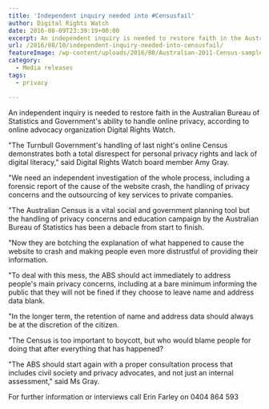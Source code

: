 ```yaml
---
title: 'Independent inquiry needed into #Censusfail'
author: Digital Rights Watch
date: 2016-08-09T23:39:19+00:00
excerpt: An independent inquiry is needed to restore faith in the Australian Bureau of Statistics and Government's ability to handle online privacy, according to online advocacy organization Digital Rights Watch.
url: /2016/08/10/independent-inquiry-needed-into-censusfail/
featureImage: /wp-content/uploads/2016/08/Australian-2011-Census-sample-cropped.jpg
category:
  - Media releases
tags:
  - privacy

---
```

<span style="font-weight: 400;">An independent inquiry is needed to restore faith in the Australian Bureau of Statistics and Government's ability to handle online privacy, according to online advocacy organization Digital Rights Watch.</span>

<span style="font-weight: 400;">"The Turnbull Government's handling of last night's online Census demonstrates both a total disrespect for personal privacy rights and lack of digital literacy," said Digital Rights Watch board member Amy Gray.</span>

<span style="font-weight: 400;">"We need an independent investigation of the whole process, including a forensic report of the cause of the website crash, the handling of privacy concerns and the outsourcing of key services to private companies.</span>

<span style="font-weight: 400;">"The Australian Census is a vital social and government planning tool but the handling of privacy concerns and education campaign by the Australian Bureau of Statistics has been a debacle from start to finish.</span>

<span style="font-weight: 400;">"Now they are botching the explanation of what happened to cause the website to crash and making people even more distrustful of providing their information.</span>

<span style="font-weight: 400;">"To deal with this mess, the ABS should act immediately to address people's main privacy concerns, including at a bare minimum informing the public that they will not be fined if they choose to leave name and address data blank.</span>

<span style="font-weight: 400;">"In the longer term, the retention of name and address data should always be at the discretion of the citizen.</span>

<span style="font-weight: 400;">"The Census is too important to boycott, but who would blame people for doing that after everything that has happened?</span>

<span style="font-weight: 400;">"The ABS should start again with a proper consultation process that includes civil society and privacy advocates, and not just an internal assessment," said Ms Gray.</span>

For further information or interviews call Erin Farley on 0404 864 593
